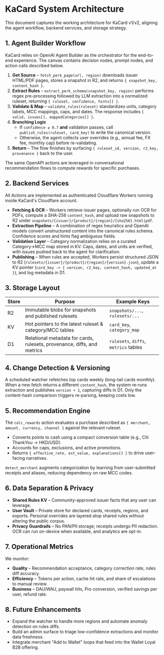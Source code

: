 # KaCard System Architecture

This document captures the working architecture for KaCard v1/v2, aligning the agent workflow, backend services, and storage strategy.

## 1. Agent Builder Workflow

KaCard relies on OpenAI Agent Builder as the orchestrator for the end-to-end experience. The canvas contains decision nodes, prompt nodes, and action calls described below.

1. **Get Source** – `fetch_perk_page(url, region)` downloads issuer HTML/PDF pages, stores a snapshot in R2, and returns `{ snapshot_key, content_hash }`.
2. **Extract Rules** – `extract_perk_schema(snapshot_key, region)` performs regex pre-processing followed by LLM extraction into a normalized ruleset, returning `{ ruleset, confidence, hints[] }`.
3. **Validate & Map** – `validate_rules(ruleset)` standardizes units, category labels, MCC mappings, caps, and dates. The response includes `{ valid, issues[], mappedCategories[] }`.
4. **Branching Logic**
   - If `confidence ≥ 0.7` **and** validation passes, call `publish_rules(ruleset, card_key)` to write the canonical version.
   - Otherwise, the agent collects user overrides (e.g., annual fee, FX fee, monthly cap) before re-validating.
5. **Return** – The flow finishes by surfacing `{ ruleset_id, version, r2_key, provenance }` back to the user.

The same OpenAPI actions are leveraged in conversational recommendation flows to compute rewards for specific purchases.

## 2. Backend Services

All Actions are implemented as authenticated Cloudflare Workers running inside KaCard's Cloudflare account.

- **Fetching & OCR** – Workers retrieve issuer pages, optionally run OCR for PDFs, compute a SHA-256 `content_hash`, and upload raw snapshots to R2 under `snapshots/{issuer}/{product}/{region}/{sha256}.html|pdf`.
- **Extraction Pipeline** – A combination of regex heuristics and OpenAI models convert unstructured content into the canonical rules schema. Confidence scores and hints flag ambiguous fields.
- **Validation Layer** – Category normalization relies on a curated Category→MCC map stored in KV. Caps, dates, and units are verified, with issues pushed back to the agent for clarification.
- **Publishing** – When rules are accepted, Workers persist structured JSON to R2 (`rulesets/{issuer}/{product}/{region}/{version}.json`), update a KV pointer (`card_key -> { version, r2_key, content_hash, updated_at }`), and log metadata in D1.

## 3. Storage Layout

| Store | Purpose | Example Keys |
| --- | --- | --- |
| R2 | Immutable blobs for snapshots and published rulesets | `snapshots/...`, `rulesets/...` |
| KV | Hot pointers to the latest ruleset & category/MCC tables | `card_key`, `category_map` |
| D1 | Relational metadata for cards, rulesets, provenance, diffs, and metrics | `rulesets`, `diffs`, `metrics` tables |

## 4. Change Detection & Versioning

A scheduled watcher refetches top cards weekly (long-tail cards monthly). When a new fetch returns a different `content_hash`, the system re-runs extraction and publishes `version + 1`, capturing diffs in D1. Only the content-hash comparison triggers re-parsing, keeping costs low.

## 5. Recommendation Engine

The `calc_rewards` action evaluates a purchase described as `{ merchant, amount, currency, channel }` against the relevant ruleset.

- Converts points to cash using a compact conversion table (e.g., Citi ThankYou → HKD/USD).
- Accounts for caps, exclusions, and active promotions.
- Returns `{ effective_rate, est_value, explanations[] }` to drive user-facing narratives.

`detect_merchant` augments categorization by learning from user-submitted receipts and aliases, reducing dependency on raw MCC codes.

## 6. Data Separation & Privacy

- **Shared Rules KV** – Community-approved issuer facts that any user can leverage.
- **User Vault** – Private store for declared cards, receipts, regions, and exports. Personal overrides are layered atop shared rules without altering the public corpus.
- **Privacy Guardrails** – No PAN/PII storage; receipts undergo PII redaction. OCR can run on-device when available, and analytics are opt-in.

## 7. Operational Metrics

We monitor:

- **Quality** – Recommendation acceptance, category correction rate, rules diff accuracy.
- **Efficiency** – Tokens per action, cache hit rate, and share of escalations to manual review.
- **Business** – DAU/WAU, paywall hits, Pro conversion, verified savings per user, refund rate.

## 8. Future Enhancements

- Expand the watcher to handle more regions and automate anomaly detection on rules diffs.
- Build an admin surface to triage low-confidence extractions and monitor data freshness.
- Integrate merchant "Add to Wallet" loops that feed into the Wallet Loyal B2B offering.
